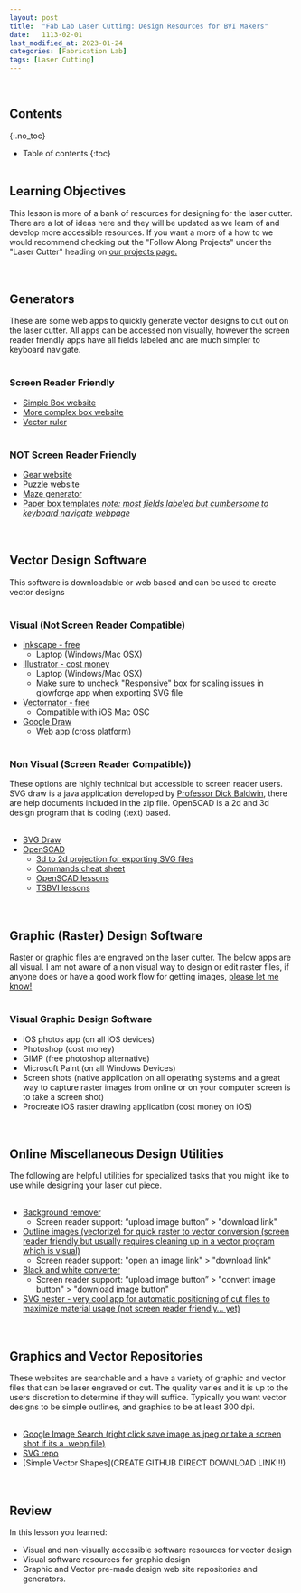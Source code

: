 ```yaml
---
layout: post
title:  "Fab Lab Laser Cutting: Design Resources for BVI Makers"
date:   1113-02-01
last_modified_at: 2023-01-24
categories: [Fabrication Lab]
tags: [Laser Cutting]
---
```

<br>

## Contents
{:.no_toc}
* Table of contents
{:toc}
<br><br>

## Learning Objectives
This lesson is more of a bank of resources for designing for the laser cutter. There are a lot of ideas here and they will be updated as we learn of and develop more accessible resources. If you want a more of a how to we would recommend checking out the "Follow Along Projects" under the "Laser Cutter" heading on [our projects page.](https://funkonaut.github.io/projects)
<br><br><br>

## Generators
These are some web apps to quickly generate vector designs to cut out on the laser cutter. All apps can be accessed non visually, however the screen reader friendly apps have all fields labeled and are much simpler to keyboard navigate. 
<br><br>

### Screen Reader Friendly
- [Simple Box website](https://boxdesigner.connectionlab.org/)
- [More complex box website](https://www.festi.info/boxes.py/index.html)
- [Vector ruler](http://robbbb.github.io/VectorRuler/)
<br><br>

### **NOT** Screen Reader Friendly
- [Gear website](http://hessmer.org/gears/InvoluteSpurGearBuilder.html?circularPitch=8&pressureAngle=20&clearance=0.05&backlash=0.05&profileShift=0&gear1ToothCount=30&gear1CenterHoleDiamater=4&gear2ToothCount=8&gear2CenterHoleDiamater=4&showOption=3)
- [Puzzle website](https://draradech.github.io/jigsaw/index.html)
- [Maze generator](https://www.mazegenerator.net/)
- [Paper box templates *note: most fields labeled but cumbersome to keyboard navigate webpage*](https://www.templatemaker.nl/en/)
<br><br><br>

## Vector Design Software
This software is downloadable or web based and can be used to create vector designs
<br><br>

### Visual (Not Screen Reader Compatible)
- [Inkscape - free](https://inkscape.org/release/inkscape-1.2.1/)
  - Laptop (Windows/Mac OSX)
- [Illustrator - cost money](https://www.adobe.com/products/illustrator.html)
  - Laptop (Windows/Mac OSX)
  - Make sure to uncheck "Responsive" box for scaling issues in glowforge app when exporting SVG file
- [Vectornator - free](https://www.vectornator.io/)
  - Compatible with iOS Mac OSC
- [Google Draw](https://docs.google.com/drawings/)
  - Web app (cross platform)
<br><br>

### Non Visual (Screen Reader Compatible))
These options are highly technical but accessible to screen reader users. SVG draw is a java application developed by [Professor Dick Baldwin](dickbaldwin.com), there are help documents included in the zip file. OpenSCAD is a 2d and 3d design program that is coding (text) based.
<br><br>

- [SVG Draw](http://www.austincc.edu/baldwin/SWT-SVG/SVGDraw01.zip)
- [OpenSCAD](https://openscad.org/downloads.html)
  - [3d to 2d projection for exporting SVG files](https://en.wikibooks.org/wiki/OpenSCAD_User_Manual/3D_to_2D_Projection)
  - [Commands cheat sheet](https://en.wikibooks.org/wiki/OpenSCAD_User_Manual/3D_to_2D_Projection)
  - [OpenSCAD lessons](https://openscad.org/documentation.html)
  - [TSBVI lessons](https://funkonaut.github.io/lessons/)
<br><br><br>

## Graphic (Raster) Design Software
Raster or graphic files are engraved on the laser cutter. The below apps are all visual. I am not aware of a non visual way to design or edit raster files, if anyone does or have a good work flow for getting images, [please let me know!](mailto:correllc@tsbvi.edu)
<br><br>

### Visual Graphic Design Software
- iOS photos app (on all iOS devices)
- Photoshop (cost money)
- GIMP (free photoshop alternative)
- Microsoft Paint (on all Windows Devices)
- Screen shots (native application on all operating systems and a great way to capture raster images from online or on your computer screen is to take a screen shot)
- Procreate iOS raster drawing application (cost money on iOS)
<br><br><br>


## Online Miscellaneous Design Utilities  
The following are helpful utilities for specialized tasks that you might like to use while designing your laser cut piece.
<br><br>

- [Background remover](https://www.remove.bg/)
  - Screen reader support: “upload image button” > "download link"
- [Outline images (vectorize) for quick raster to vector conversion (screen reader friendly but usually requires cleaning up in a vector program which is visual)](http://kilobtye.github.io/potrace/)
  - Screen reader support: "open an image link" > "download link"
- [Black and white converter](https://blackandwhite.imageonline.co/)
  - Screen reader support: “upload image button” > "convert image button" > "download image button"
- [SVG nester - very cool app for automatic positioning of cut files to maximize material usage (not screen reader friendly… yet)](https://svgnest.com/)
<br><br><br>

## Graphics and Vector Repositories
These websites are searchable and a have a variety of graphic and vector files that can be laser engraved or cut. The quality varies and it is up to the users discretion to determine if they will suffice. Typically you want vector designs to be simple outlines, and graphics to be at least 300 dpi.
<br><br>

- [Google Image Search (right click save image as jpeg or take a screen shot if its a .webp file)](https://www.google.com/imghp?hl=en&ogbl)
- [SVG repo](https://www.svgrepo.com/)
- [Simple Vector Shapes](CREATE GITHUB DIRECT DOWNLOAD LINK!!!)
<br><br><br>

## Review
In this lesson you learned:
- Visual and non-visually accessible software resources for vector design
- Visual software resources for graphic design
- Graphic and Vector pre-made design web site repositories and generators.
<br><br><br>
